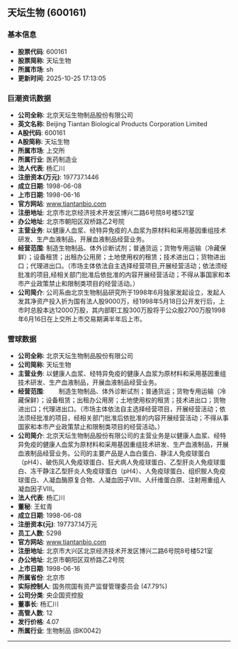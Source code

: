 ## 天坛生物 (600161)

### 基本信息

- **股票代码**: 600161
- **股票简称**: 天坛生物
- **所属市场**: sh
- **更新时间**: 2025-10-25 17:13:05

### 巨潮资讯数据

- **公司全称**: 北京天坛生物制品股份有限公司
- **英文名称**: Beijing Tiantan Biological Products Corporation Limited
- **A股代码**: 600161
- **A股简称**: 天坛生物
- **所属市场**: 上交所
- **所属行业**: 医药制造业
- **法人代表**: 杨汇川
- **注册资本(万元)**: 197737.1446
- **成立日期**: 1998-06-08
- **上市日期**: 1998-06-16
- **官方网站**: www.tiantanbio.com
- **注册地址**: 北京市北京经济技术开发区博兴二路6号院8号楼521室
- **办公地址**: 北京市朝阳区双桥路乙2号院
- **主营业务**: 以健康人血浆、经特异免疫的人血浆为原材料和采用基因重组技术研发、生产血液制品，开展血液制品经营业务。
- **经营范围**: 制造生物制品、体外诊断试剂；普通货运；货物专用运输（冷藏保鲜）；设备租赁；出租办公用房；土地使用权的租赁；技术进出口；货物进出口；代理进出口。（市场主体依法自主选择经营项目,开展经营活动；依法须经批准的项目,经相关部门批准后依批准的内容开展经营活动；不得从事国家和本市产业政策禁止和限制类项目的经营活动。）
- **公司简介**: 公司系由北京生物制品研究所于1998年6月独家发起设立，发起人发其净资产投入折为国有法人股9000万，经1998年5月18日公开发行后，上市时总股本达12000万股，其内部职工股300万股将于公众股2700万股1998年6月16日在上交所上市交易期满半年后上市。

### 雪球数据

- **公司全称**: 北京天坛生物制品股份有限公司
- **公司简称**: 天坛生物
- **主营业务**: 以健康人血浆、经特异免疫的健康人血浆为原材料和采用基因重组技术研发、生产血液制品，开展血液制品经营业务。
- **经营范围**: 　　制造生物制品、体外诊断试剂；普通货运；货物专用运输（冷藏保鲜）；设备租赁；出租办公用房；土地使用权的租赁；技术进出口；货物进出口；代理进出口。（市场主体依法自主选择经营项目，开展经营活动；依法须经批准的项目，经相关部门批准后依批准的内容开展经营活动；不得从事国家和本市产业政策禁止和限制类项目的经营活动。）
- **公司简介**: 北京天坛生物制品股份有限公司的主营业务是以健康人血浆、经特异免疫的健康人血浆为原材料和采用基因重组技术研发、生产血液制品，开展血液制品经营业务。公司的主要产品是人血白蛋白、静注人免疫球蛋白（pH4）、破伤风人免疫球蛋白、狂犬病人免疫球蛋白、乙型肝炎人免疫球蛋白、冻干静注乙型肝炎人免疫球蛋白（pH4）、人免疫球蛋白、组织胺人免疫球蛋白、人凝血酶原复合物、人凝血因子Ⅷ、人纤维蛋白原、注射用重组人凝血因子Ⅷ。
- **法人代表**: 杨汇川
- **董秘**: 王虹青
- **成立日期**: 1998-06-08
- **注册资本(元)**: 197737.14万元
- **员工人数**: 5298
- **官方网站**: www.tiantanbio.com
- **注册地址**: 北京市大兴区北京经济技术开发区博兴二路6号院8号楼521室
- **办公地址**: 北京市朝阳区双桥路乙2号院
- **上市日期**: 1998-06-16
- **所属省份**: 北京市
- **实际控制人**: 国务院国有资产监督管理委员会 (47.79%)
- **公司分类**: 央企国资控股
- **董事长**: 杨汇川
- **高管人数**: 12
- **发行价格**: 4.07
- **所属行业**: 生物制品 (BK0042)

---